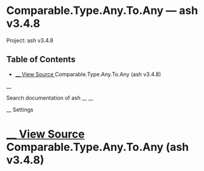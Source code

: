 # Comparable.Type.Any.To.Any — ash v3.4.8

Project: ash v3.4.8

## Table of Contents

- [ __ View Source ](external_link) Comparable.Type.Any.To.Any (ash v3.4.8)

__

Search documentation of ash __ __

__ Settings

#  [ __ View Source ](external_link) Comparable.Type.Any.To.Any (ash v3.4.8)
